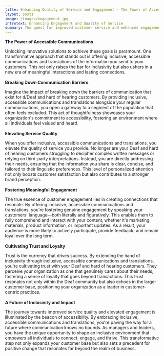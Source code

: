 ```yaml
---
title: Enhancing Quality of Service and Engagement - The Power of Accessible Communications
layout: posts
image: /images/engagement.jpg
introtext: Enhancing Engagement and Quality of Service
summary: The quest for improved customer service and enhanced engagement is a never-ending pursuit. Managers and Leaders can stand out as they usher in a new era of meaningful interactions and lasting customer engagement.
---
```


**The Power of Accessible Communications**

Unlocking innovative solutions to achieve these goals is paramount. One transformative approach that stands out is offering inclusive, accessible communications and translations of the information you send to your customers. This not only raises the bar for inclusivity but also ushers in a new era of meaningful interactions and lasting connections.
\
\
**Breaking Down Communication Barriers**

Imagine the impact of breaking down the barriers of communication that exist for d/Deaf and hard of hearing customers. By providing inclusive, accessible communications and translations alongside your regular communications, you open a gateway to a segment of the population that often feels excluded. This act of thoughtfulness showcases your organization's commitment to accessibility, fostering an environment where all individuals feel valued and heard.
\
\
**Elevating Service Quality**

When you offer inclusive, accessible communications and translations, you elevate the quality of service you provide. No longer are your Deaf and hard of hearing customers struggling to decipher complex written messages or relying on third-party interpretations. Instead, you are directly addressing their needs, ensuring that the information you share is clear, concise, and tailored to their linguistic preferences. This level of personalized attention not only boosts customer satisfaction but also contributes to a stronger brand perception.
\
\
**Fostering Meaningful Engagement**

The true essence of customer engagement lies in creating connections that resonate. By offering inclusive, accessible communications and translations, you're fostering genuine engagement by speaking your customers' language—both literally and figuratively. This enables them to fully comprehend and interact with your content, whether it's marketing materials, product information, or important updates. As a result, your audience is more likely to actively participate, provide feedback, and remain loyal over the long term.
\
\
**Cultivating Trust and Loyalty**

Trust is the currency that drives success. By extending the hand of inclusivity through inclusive, accessible communications and translations, you're cultivating trust with your Deaf and hard of hearing customers. They perceive your organization as one that genuinely cares about their needs, fostering a sense of loyalty that goes beyond transactions. This trust resonates not only within the Deaf community but also echoes in the larger customer base, positioning your organization as a leader in customer-centric practices.
\
\
**A Future of Inclusivity and Impact**

The journey towards improved service quality and elevated engagement is illuminated by the beacon of accessibility. By embracing inclusive, accessible communications and translations, you're paving the way for a future where communication knows no bounds. As managers and leaders, you have the unique opportunity to shape an inclusive environment that empowers all individuals to connect, engage, and thrive. This transformative step not only expands your customer base but also sets a precedent for positive change that resonates far beyond the realm of business.

